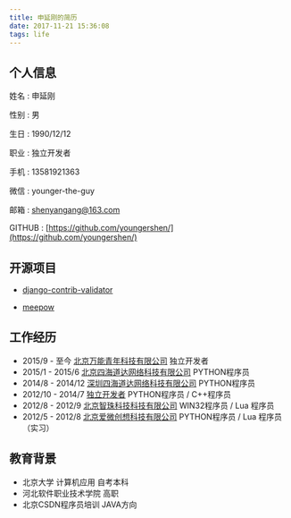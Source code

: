 ```yaml
---
title: 申延刚的简历
date: 2017-11-21 15:36:08
tags: life
---
```


## 个人信息

姓名 : 申延刚

性别 : 男

生日 : 1990/12/12

职业 : 独立开发者

手机 : 13581921363

微信 : younger-the-guy

邮箱 : shenyangang@163.com

GITHUB : [https://github.com/youngershen/](https://github.com/youngershen/)


## 开源项目

- [django-contrib-validator](https://github.com/django-fans/django-contrib-validator)

- [meepow](https://github.com/django-fans/meepow)

## 工作经历

- 2015/9 - 至今 [北京万能青年科技有限公司](http://www.universalyouth.cn) 独立开发者
- 2015/1 - 2015/6 [北京四海道达网络科技有限公司](http://www.acttao.com) PYTHON程序员
- 2014/8 - 2014/12 [深圳四海道达网络科技有限公司](http://www.acttao.com) PYTHON程序员
- 2012/10 - 2014/7 [独立开发者](https://youngershen.github.io) PYTHON程序员 / C++程序员
- 2012/8 - 2012/9 [北京智珠科技科技有限公司](http://www.178.com) WIN32程序员 / Lua 程序员
- 2012/5 - 2012/8 [北京爱微创想科技有限公司](http://appwill.com/) PYTHON程序员 / Lua 程序员 （实习）

## 教育背景

- 北京大学 计算机应用 自考本科
- 河北软件职业技术学院 高职
- 北京CSDN程序员培训 JAVA方向




